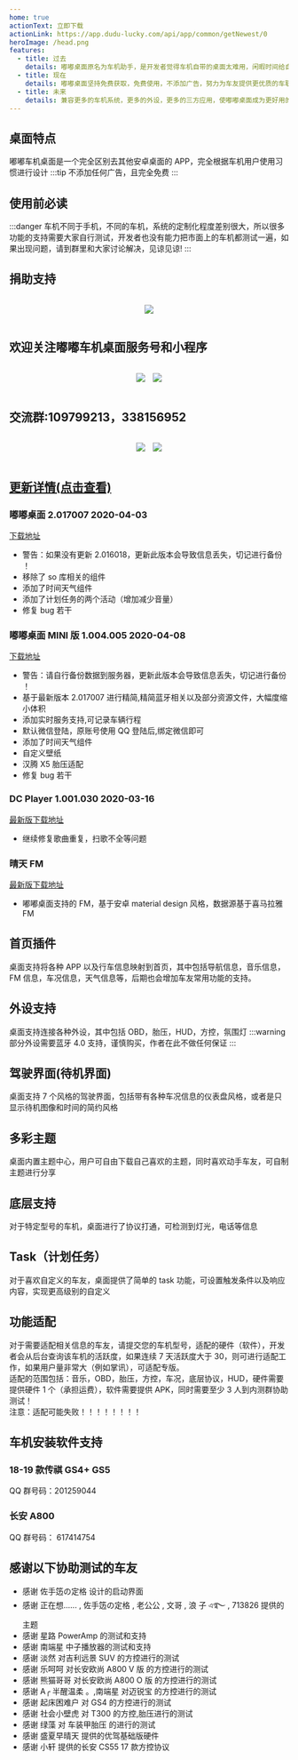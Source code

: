 ```yaml
---
home: true
actionText: 立即下载
actionLink: https://app.dudu-lucky.com/api/app/common/getNewest/0
heroImage: /head.png
features:
  - title: 过去
    details: 嘟嘟桌面原名为车机助手，是开发者觉得车机自带的桌面太难用，闲暇时间给自己定制的桌面
  - title: 现在
    details: 嘟嘟桌面坚持免费获取，免费使用，不添加广告，努力为车友提供更优质的车联网服务
  - title: 未来
    details: 兼容更多的车机系统，更多的外设，更多的三方应用，使嘟嘟桌面成为更好用的车机桌面
---
```


## 桌面特点

嘟嘟车机桌面是一个完全区别去其他安卓桌面的 APP，完全根据车机用户使用习惯进行设计
:::tip
不添加任何广告，且完全免费
:::

## 使用前必读

:::danger
车机不同于手机，不同的车机，系统的定制化程度差别很大，所以很多功能的支持需要大家自行测试，开发者也没有能力把市面上的车机都测试一遍，如果出现问题，请到群里和大家讨论解决，见谅见谅!
:::

## 捐助支持

<div align=center style="padding:10px">
  <img style="margin:5px" src="http://file-qiniu.dudu-lucky.com/sys/zhifu.jpg"/>
</div>

## 欢迎关注嘟嘟车机桌面服务号和小程序

<div align=center style="padding:10px">
  <img style="margin:5px" src="http://file-qiniu.dudu-lucky.com/sys/gzh_fwh.jpg"/>
  <img style="margin:5px" src="http://file-qiniu.dudu-lucky.com/sys/gzh_xcx.jpg"/>
</div>

## 交流群:109799213，338156952

<div align=center style="padding:10px">
  <img style="margin:5px" src="http://file-qiniu.dudu-lucky.com/sys/qunqcode.jpg"/>
  <img style="margin:5px" src="http://file-qiniu.dudu-lucky.com/sys/qunqcode2.png"/>
</div>

## [更新详情(点击查看)](/guide/update)

### 嘟嘟桌面 2.017007 2020-04-03

[下载地址](https://app.dudu-lucky.com/api/app/common/getNewest/0)

- 警告：如果没有更新 2.016018，更新此版本会导致信息丢失，切记进行备份 ！
- 移除了 so 库相关的组件
- 添加了时间天气组件
- 添加了计划任务的两个活动（增加减少音量）
- 修复 bug 若干

### 嘟嘟桌面 MINI 版 1.004.005 2020-04-08

[下载地址](https://app.dudu-lucky.com/api/app/common/getNewest/3)

- 警告：请自行备份数据到服务器，更新此版本会导致信息丢失，切记进行备份 ！
- 基于最新版本 2.017007 进行精简,精简蓝牙相关以及部分资源文件，大幅度缩小体积
- 添加实时服务支持,可记录车辆行程
- 默认微信登陆，原账号使用 QQ 登陆后,绑定微信即可
- 添加了时间天气组件
- 自定义壁纸
- 汉腾 X5 胎压适配
- 修复 bug 若干

### DC Player 1.001.030 2020-03-16

[最新版下载地址](https://app.dudu-lucky.com/api/app/common/getNewest/4)

- 继续修复歌曲重复，扫歌不全等问题

### 晴天 FM

[最新版下载地址](https://app.dudu-lucky.com/api/app/common/getNewest/5)

- 嘟嘟桌面支持的 FM，基于安卓 material design 风格，数据源基于喜马拉雅 FM

## 首页插件

桌面支持将各种 APP 以及行车信息映射到首页，其中包括导航信息，音乐信息，FM 信息，车况信息，天气信息等，后期也会增加车友常用功能的支持。

## 外设支持

桌面支持连接各种外设，其中包括 OBD，胎压，HUD，方控，氛围灯
:::warning
部分外设需要蓝牙 4.0 支持，谨慎购买，作者在此不做任何保证
:::

## 驾驶界面(待机界面)

桌面支持 7 个风格的驾驶界面，包括带有各种车况信息的仪表盘风格，或者是只显示待机图像和时间的简约风格

## 多彩主题

桌面内置主题中心，用户可自由下载自己喜欢的主题，同时喜欢动手车友，可自制主题进行分享

## 底层支持

对于特定型号的车机，桌面进行了协议打通，可检测到灯光，电话等信息

## Task（计划任务）

对于喜欢自定义的车友，桌面提供了简单的 task 功能，可设置触发条件以及响应内容，实现更高级别的自定义

## 功能适配

对于需要适配相关信息的车友，请提交您的车机型号，适配的硬件（软件），开发者会从后台查询该车机的活跃度，如果连续 7 天活跃度大于 30，则可进行适配工作，如果用户量非常大（例如掌讯），可适配专版。<br/>
适配的范围包括：音乐，OBD，胎压，方控，车况，底层协议，HUD，硬件需要提供硬件 1 个（承担运费），软件需要提供 APK，同时需要至少 3 人到内测群协助测试！<br/>
注意：适配可能失败！！！！！！！！

## 车机安装软件支持

### 18-19 款传祺 GS4+ GS5

QQ 群号码：201259044

### 长安 A800

QQ 群号码： 617414754

## 感谢以下协助测试的车友

- 感谢 佐手笾の定格 设计的启动界面
- 感谢 正在想...... , 佐手笾の定格 , 老公公 , 文哥 , 浪 子 এ࿐ , 713826 提供的主题
- 感谢 星路 PowerAmp 的测试和支持
- 感谢 南端星 中子播放器的测试和支持
- 感谢 淡然 对吉利远景 SUV 的方控进行的测试
- 感谢 乐呵呵 对长安欧尚 A800 V 版 的方控进行的测试
- 感谢 熊猫哥哥 对长安欧尚 A800 O 版 的方控进行的测试
- 感谢 A╭ 半醒温柔 。,南端星 对迈锐宝 的方控进行的测试
- 感谢 起床困难户 对 GS4 的方控进行的测试
- 感谢 社会小壁虎 对 T300 的方控,胎压进行的测试
- 感谢 绿藻 对 车装甲胎压 的进行的测试
- 感谢 盛夏早晴天 提供的优驾基础版硬件
- 感谢 小轩 提供的长安 CS55 17 款方控协议

<Footer/>
